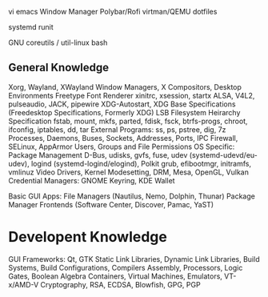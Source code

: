vi
emacs
Window Manager
Polybar/Rofi
virtman/QEMU
dotfiles

systemd
runit

GNU coreutils / util-linux
bash

## General Knowledge
Xorg, Wayland, XWayland
Window Managers, X Compositors, Desktop Environments
Freetype Font Renderer
xinitrc, xsession, startx
ALSA, V4L2, pulseaudio, JACK, pipewire
XDG-Autostart, XDG Base Specifications (Freedesktop Specifications, Formerly XDG)
LSB Filesystem Heirarchy Specification
fstab, mount, mkfs, parted, fdisk, fsck, btrfs-progs, chroot, ifconfig, iptables, dd, tar
External Programs: ss, ps, pstree, dig, 7z
Processes, Daemons, Buses, Sockets, Addresses, Ports, IPC
Firewall, SELinux, AppArmor
Users, Groups and File Permissions
OS Specific: Package Management
D-Bus, udisks, gvfs, fuse, udev (systemd-udevd/eu-udev), logind (systemd-logind/elogind), Polkit
grub, efibootmgr, initramfs, vmlinuz
Video Drivers, Kernel Modesetting, DRM, Mesa, OpenGL, Vulkan
Credential Managers: GNOME Keyring, KDE Wallet

Basic GUI Apps:
File Managers (Nautilus, Nemo, Dolphin, Thunar)
Package Manager Frontends (Software Center, Discover, Pamac, YaST)

# Developent Knowledge
GUI Frameworks: Qt, GTK
Static Link Libraries, Dynamic Link Libraries, Build Systems, Build Configurations, Compilers
Assembly, Processors, Logic Gates, Boolean Algebra
Containers, Virtual Machines, Emulators, VT-x/AMD-V
Cryptography, RSA, ECDSA, Blowfish, GPG, PGP